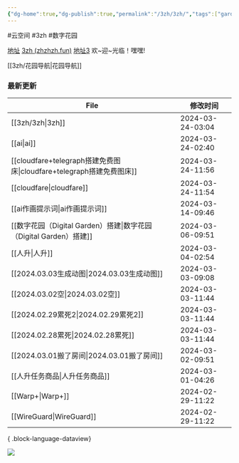 ```yaml
---
{"dg-home":true,"dg-publish":true,"permalink":"/3zh/3zh/","tags":["gardenEntry"],"dgPassFrontmatter":true,"noteIcon":""}
---
```


#云空间 #3zh #数字花园

<head>
<meta name="shenma-site-verification" content="9f4a23071eb178c10212ac1fc519d41d_1700668342">
</head>


[地址](https://sdfd-azc.pages.dev/)
[3zh (zhzhzh.fun)](https://www.zhzhzh.fun/)
[地址3](https://468557bb.sdfd-azc.pages.dev/)
欢~迎~光临！嘿嘿!

[[3zh/花园导航\|花园导航]]

### 最新更新

| File                                                        | 修改时间             |
| ----------------------------------------------------------- | ---------------- |
| [[3zh/3zh\|3zh]]                                         | 2024-03-24-03:04 |
| [[ai\|ai]]                                               | 2024-03-24-02:40 |
| [[cloudfare+telegraph搭建免费图床\|cloudfare+telegraph搭建免费图床]] | 2024-03-24-11:56 |
| [[cloudfare\|cloudfare]]                                 | 2024-03-24-11:54 |
| [[ai作画提示词\|ai作画提示词]]                                     | 2024-03-14-09:46 |
| [[数字花园（Digital Garden）搭建\|数字花园（Digital Garden）搭建]]       | 2024-03-06-09:51 |
| [[人升\|人升]]                                               | 2024-03-04-02:54 |
| [[2024.03.03生成动图\|2024.03.03生成动图]]                       | 2024-03-03-09:08 |
| [[2024.03.02空\|2024.03.02空]]                             | 2024-03-03-11:44 |
| [[2024.02.29累死2\|2024.02.29累死2]]                         | 2024-03-03-11:44 |
| [[2024.02.28累死\|2024.02.28累死]]                           | 2024-03-03-11:44 |
| [[2024.03.01搬了房间\|2024.03.01搬了房间]]                       | 2024-03-02-09:51 |
| [[人升任务商品\|人升任务商品]]                                       | 2024-03-01-04:26 |
| [[Warp+\|Warp+]]                                         | 2024-02-29-11:22 |
| [[WireGuard\|WireGuard]]                                 | 2024-02-29-11:22 |

{ .block-language-dataview}


![](https://telegraph-image-6pq.pages.dev/file/b6559e64e9dc204cc5dd3.jpg)


